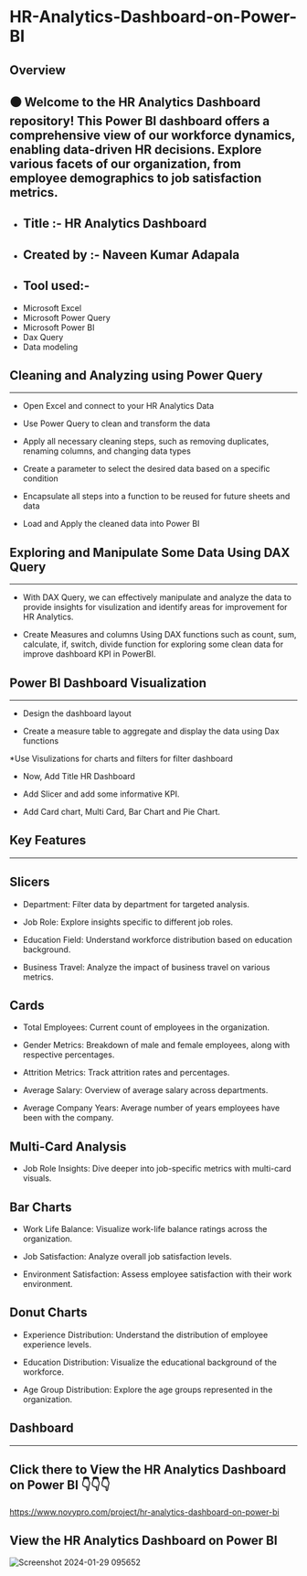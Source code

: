 # HR-Analytics-Dashboard-on-Power-BI

## Overview ##

⚫ Welcome to the HR Analytics Dashboard repository! This Power BI dashboard offers a comprehensive view of our workforce dynamics, enabling data-driven HR decisions. Explore various facets of our organization, from employee demographics to job satisfaction metrics.
-------------------------------------------------------------------------------------------------------------------------------------------------------------------------------------------------------------------------

* ## Title :- HR Analytics Dashboard 

* ## Created by :- Naveen Kumar Adapala

* ## Tool used:- 
- Microsoft Excel
- Microsoft Power Query
- Microsoft Power BI
- Dax Query
- Data modeling


## Cleaning and Analyzing using Power Query
-----------------------------------------------------------------------------------------------------------------------------------------------------------------------------------------------
* Open Excel and connect to your HR Analytics Data
  
* Use Power Query to clean and transform the data
  
* Apply all necessary cleaning steps, such as removing duplicates, renaming columns, and changing data types
  
* Create a parameter to select the desired data based on a specific condition
  
* Encapsulate all steps into a function to be reused for future sheets and data

* Load and Apply the cleaned data into Power BI


 ## Exploring and Manipulate Some Data Using DAX Query
  -----------------------------------------------------------------------------------------------------------------------------------------------------------------------------------------------------------
* With DAX Query, we can effectively manipulate and analyze the data to provide insights for visulization and identify areas for improvement for HR Analytics.
  
* Create Measures and columns Using DAX functions such as count, sum, calculate, if, switch, divide function for exploring some clean data for improve dashboard KPI in PowerBI.


## Power BI Dashboard Visualization
-----------------------------------------------------------------------------------------------------------------------------------------------------------------------------------------------------------------
* Design the dashboard layout
  
* Create a measure table to aggregate and display the data using Dax functions
  
*Use Visulizations for charts and filters for filter dashboard

* Now, Add Title HR Dashboard
  
* Add Slicer and add some informative KPI.
  
* Add Card chart, Multi Card, Bar Chart and Pie Chart.


 ## Key Features
  ------------------------------------------------------------------------------------------------------------------------------------------------------------------------------------------------------------------
## Slicers

* Department: Filter data by department for targeted analysis.
  
* Job Role: Explore insights specific to different job roles.
  
* Education Field: Understand workforce distribution based on education background.
  
* Business Travel: Analyze the impact of business travel on various metrics.

## Cards

* Total Employees: Current count of employees in the organization.

* Gender Metrics: Breakdown of male and female employees, along with respective percentages.

* Attrition Metrics: Track attrition rates and percentages.

* Average Salary: Overview of average salary across departments.

* Average Company Years: Average number of years employees have been with the company.

## Multi-Card Analysis

* Job Role Insights: Dive deeper into job-specific metrics with multi-card visuals.


## Bar Charts

* Work Life Balance: Visualize work-life balance ratings across the organization.

* Job Satisfaction: Analyze overall job satisfaction levels.

* Environment Satisfaction: Assess employee satisfaction with their work environment.
  

## Donut Charts

* Experience Distribution: Understand the distribution of employee experience levels.

* Education Distribution: Visualize the educational background of the workforce.

* Age Group Distribution: Explore the age groups represented in the organization.


## Dashboard
--------------------------------------------------------------------------------------------------------------------------------------------------------------------------------------------------------------------

## Click there to View the HR Analytics Dashboard on Power BI 👇👇👇

https://www.novypro.com/project/hr-analytics-dashboard-on-power-bi



## View the HR Analytics Dashboard on Power BI

![Screenshot 2024-01-29 095652](https://github.com/AdapalaNaveenKumar/HR-Analytics-Dashboard-on-Power-BI/assets/114572337/ce30c03f-6295-4a88-ab04-e12777a1b2f2)






